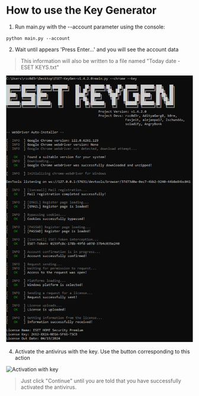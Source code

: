 # How to use the Key Generator

1. Run main.py with the --account parameter using the console:
```
python main.py --account
```

2. Wait until appears 'Press Enter...' and you will see the account data

> This information will also be written to a file named "Today date - ESET KEYS.txt"
> 
![Windows](https://github.com/rzc0d3r/ESET-KeyGen/blob/main/img/key_run_win.png)

4. Activate the antivirus with the key. Use the button corresponding to this action

![Activation with key](https://github.com/rzc0d3r/ESET-KeyGen/blob/main/img/activation_with_key.png)

> Just click "Continue" until you are told that you have successfully activated the antivirus.
